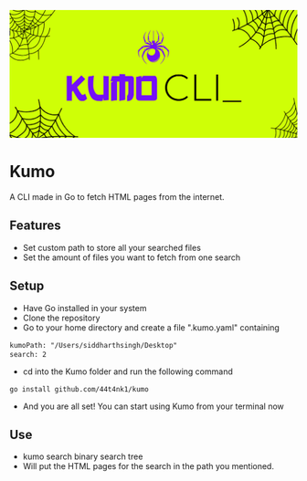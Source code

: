 ![alt text](./screenshots/kumo-01.png)
# Kumo
A CLI made in Go to fetch HTML pages from the internet.

## Features
- Set custom path to store all your searched files
- Set the amount of files you want to fetch from one search

## Setup
- Have Go installed in your system
- Clone the repository
- Go to your home directory and create a file ".kumo.yaml" containing
```
kumoPath: "/Users/siddharthsingh/Desktop"
search: 2
```
- cd into the Kumo folder and run the following command
```
go install github.com/44t4nk1/kumo
``` 
- And you are all set! You can start using Kumo from your terminal now

## Use
- kumo search binary search tree
- Will put the HTML pages for the search in the path you mentioned.
